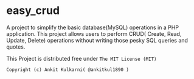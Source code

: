 easy_crud
=========

A project to simplify the basic database(MySQL) operations in a PHP application. This project allows users to perform CRUD( Create, Read, Update, Delete) operations without writing those  pesky SQL queries and quotes.

This Project is distributed free under `The MIT License (MIT)`

`Copyright (c) Ankit Kulkarni( @ankitkul1890 )`

